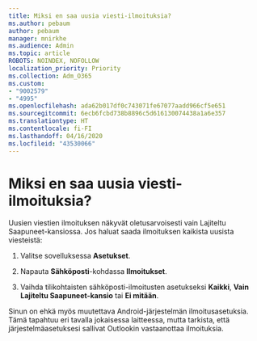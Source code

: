 ```yaml
---
title: Miksi en saa uusia viesti-ilmoituksia?
ms.author: pebaum
author: pebaum
manager: mnirkhe
ms.audience: Admin
ms.topic: article
ROBOTS: NOINDEX, NOFOLLOW
localization_priority: Priority
ms.collection: Adm_O365
ms.custom:
- "9002579"
- "4995"
ms.openlocfilehash: ada62b017df0c743071fe67077aadd966cf5e651
ms.sourcegitcommit: 6ecb6fcbd738b8896c5d616130074438a1a6e357
ms.translationtype: HT
ms.contentlocale: fi-FI
ms.lasthandoff: 04/16/2020
ms.locfileid: "43530066"
---
```

# <a name="why-dont-i-get-new-message-notifications"></a>Miksi en saa uusia viesti-ilmoituksia?

Uusien viestien ilmoituksen näkyvät oletusarvoisesti vain Lajiteltu Saapuneet-kansiossa. Jos haluat saada ilmoituksen kaikista uusista viesteistä:

1. Valitse sovelluksessa **Asetukset**.

2. Napauta **Sähköposti**-kohdassa **Ilmoitukset**.

3. Vaihda tilikohtaisten sähköposti-ilmoitusten asetukseksi **Kaikki**, **Vain Lajiteltu Saapuneet-kansio** tai **Ei mitään**.

Sinun on ehkä myös muutettava Android-järjestelmän ilmoitusasetuksia. Tämä tapahtuu eri tavalla jokaisessa laitteessa, mutta tarkista, että järjestelmäasetuksesi sallivat Outlookin vastaanottaa ilmoituksia.
